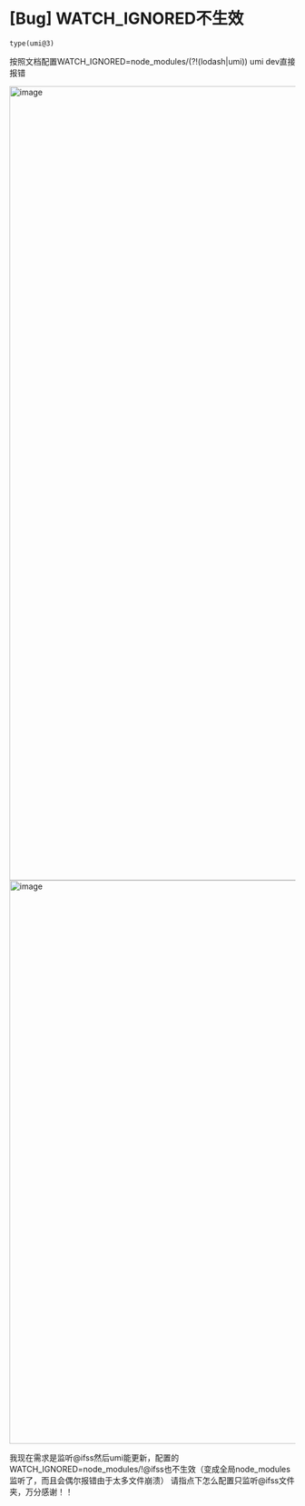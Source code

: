 # [Bug] WATCH_IGNORED不生效

`type(umi@3)`

按照文档配置WATCH_IGNORED=node_modules/(?!(lodash|umi)) umi dev直接报错

<img width="1398" alt="image" src="https://user-images.githubusercontent.com/23711051/218287181-fed06fdf-6cdd-448d-b2ce-8bab1261b705.png">

<img width="992" alt="image" src="https://user-images.githubusercontent.com/23711051/218287309-6daeb653-1650-4e7e-b96c-d4456789eb05.png">

我现在需求是监听@ifss然后umi能更新，配置的WATCH_IGNORED=node_modules/!@ifss也不生效（变成全局node_modules监听了，而且会偶尔报错由于太多文件崩溃）
请指点下怎么配置只监听@ifss文件夹，万分感谢！！
